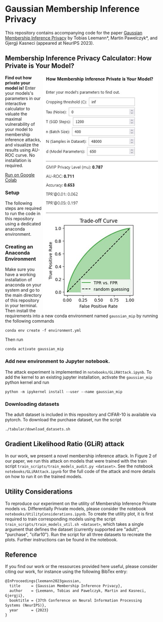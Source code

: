 # Gaussian Membership Inference Privacy

This repository contains accompanying code for the paper [Gaussian Membership Inference Privacy](https://arxiv.org/abs/2306.07273) by Tobias Leemann*, Martin Pawelczyk*, and Gjergji Kasneci (appeared at NeurIPS 2023).

## Membership Inference Privacy Calculator: How Private is Your Model? 

<a href="https://colab.research.google.com/drive/1R3yqS8k9bOhxp3WPmOmBKUvrKPTGKLjs?usp=sharing"><img align="right" width="378" height="778" src="https://raw.githubusercontent.com/tleemann/gaussian_mip/cpu-option/images/PrivacyCalculator.JPG"></a>

**Find out how private your model is!** Enter your models's parameters in our interactive calculator to valuate the maximal vulnerability of your model to membership inference attacks, and visualize the results using AU-ROC curve. No installation is required.

[Run on Google Colab](https://colab.research.google.com/drive/1R3yqS8k9bOhxp3WPmOmBKUvrKPTGKLjs?usp=sharing)

### Setup
The following steps are required to run the code in this repository using a dedicated anaconda environment.

### Creating an Anaconda Environment
Make sure you have a working installation of anaconda on your system and go to the main directory of this repository in your terminal.
Then install the requirements into a new conda environment named ```gaussian_mip``` by running the following commands 
```
conda env create -f environment.yml
```
Then run
```
conda activate gaussian_mip
```

### Add new environment to Jupyter notebook.
The attack experiment is implemented in ```notebooks/GLiRAttack.ipynb```. To add the kernel to an existing jupyter installation, activate the ```gaussian_mip``` python kernel and run

```
python -m ipykernel install --user --name gaussian_mip
```

### Downloading datasets
The adult dataset is included in this repository and CIFAR-10 is available via pytorch. To download the purchase dataset, run the script
```
./tabular/download_datasets.sh
```

## Gradient Likelihood Ratio (GLiR) attack

In our work, we present a novel membership inference attack. In Figure 2 of our paper, we run this attack on models that were trained with the train script ```train_scripts/train_models_audit.py <dataset>```. See the notebook ```notebooks/GLiRAttack.ipynb``` for the full code of the attack and more details on how to run it on the trained models.

## Utility Considerations

To reproduce our experiment on the utility of Membership Inference Private models vs. Differentially Private models, please consider the notebook ``notebooks/UtilityConsiderations.ipynb``. To create the utility plot, it is first required to train corresponding models using the script ``train_scripts/train_models_util.sh <dataset>``, which takes a single argument that defines the dataset (currently supported are "adult", "purchase", "cifar10"). Run the script for all three datasets to recreate the plots. Further instructions can be found in the notebook.


## Reference
If you find our work or the ressources provided here useful, please consider citing our work, for instance using the following BibTex entry:

```
@InProceedings{leemann2023gaussian,
  title     = {Gaussian Membership Inference Privacy},
  author    = {Leemann, Tobias and Pawelczyk, Martin and Kasneci, Gjergji},
  booktitle = {37th Conference on Neural Information Processing Systems (NeurIPS)},
  year      = {2023}
}
```
